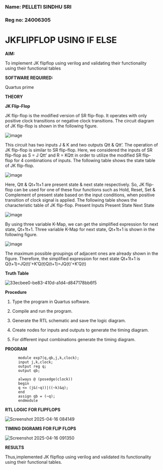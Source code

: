 ### Name: PELLETI SINDHU SRI
### Reg no: 24006305


# JKFLIPFLOP USING IF ELSE

**AIM:** 

To implement  JK flipflop using verilog and validating their functionality using their functional tables

**SOFTWARE REQUIRED:**

Quartus prime

**THEORY**

**JK Flip-Flop**

JK flip-flop is the modified version of SR flip-flop. It operates with only positive clock transitions or negative clock transitions. The circuit diagram of JK flip-flop is shown in the following figure.

![image](https://github.com/naavaneetha/JKFLIPFLOP-USING-IF-ELSE/assets/154305477/a649c30b-232b-4558-b188-fd6c09845180)


This circuit has two inputs J & K and two outputs Qtt & Qtt’. The operation of JK flip-flop is similar to SR flip-flop. Here, we considered the inputs of SR flip-flop as S = J Qtt’ and R = KQtt in order to utilize the modified SR flip-flop for 4 combinations of inputs. The following table shows the state table of JK flip-flop.

![image](https://github.com/naavaneetha/JKFLIPFLOP-USING-IF-ELSE/assets/154305477/c4360742-e8a8-4937-b089-c46c0433f9a3)

 
Here, Qtt & Qt+1t+1 are present state & next state respectively. So, JK flip-flop can be used for one of these four functions such as Hold, Reset, Set & Complement of present state based on the input conditions, when positive transition of clock signal is applied. The following table shows the characteristic table of JK flip-flop. Present Inputs Present State Next State
 
![image](https://github.com/naavaneetha/JKFLIPFLOP-USING-IF-ELSE/assets/154305477/6c275261-a6d5-4c37-a3a7-1e88ca11c4cd)

By using three variable K-Map, we can get the simplified expression for next state, Qt+1t+1. Three variable K-Map for next state, Qt+1t+1 is shown in the following figure.
 
![image](https://github.com/naavaneetha/JKFLIPFLOP-USING-IF-ELSE/assets/154305477/5174f41b-0ce0-4329-a372-6d1943ea6673)

The maximum possible groupings of adjacent ones are already shown in the figure. Therefore, the simplified expression for next state Qt+1t+1 is Q(t+1)=JQ(t)′+K′Q(t)Q(t+1)=JQ(t)′+K′Q(t)

**Truth Table**

![33ecbee0-be83-410d-a1d4-d847178bb6f5](https://github.com/user-attachments/assets/1d598c07-452e-4bbd-bd90-7af58e516831)


**Procedure**

1.	Type the program in Quartus software.

2.	Compile and run the program.

3.	Generate the RTL schematic and save the logic diagram.

4.	Create nodes for inputs and outputs to generate the timing diagram.

5.	For different input combinations generate the timing diagram.

**PROGRAM**

          module exp7(q,qb,j,k,clock);
          input j,k,clock;
          output reg q;
          output qb;

          always @ (posedge(clock))
          begin
          q <= (j&(~q))|((~k)&q);
          end
          assign qb = (~q);
          endmodule

**RTL LOGIC FOR FLIPFLOPS**

![Screenshot 2025-04-16 084149](https://github.com/user-attachments/assets/1ec55092-2a19-435e-95ca-633b6254ac8b)


**TIMING DIGRAMS FOR FLIP FLOPS**

![Screenshot 2025-04-16 091350](https://github.com/user-attachments/assets/26bd6131-0cfd-432a-9998-38210ebd8005)

**RESULTS**

  Thus,implemented JK flipflop using verilog and validated its functionality using their functional tables.
